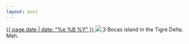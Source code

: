 ```yaml
---
layout: post
---
```


<p>
  <a href="/91">
    <time>{{ page.date | date: "%e %B %Y" }}</time>
    <img src="{{ site.assets_url }}/91.jpg">
  </a>
  3 Bocas island in the Tigre Delta. Meh.
</p>
